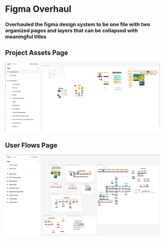# Figma Overhaul

### Overhauled the figma design system to be one file with two organized pages and layers that can be collapsed with meaningful titles

## Project Assets Page

![Project Assets Page](/figma-overhaul/figma-project-assets.png)

## User Flows Page

![User Flows Page](/figma-overhaul/figma-user-flows.png)